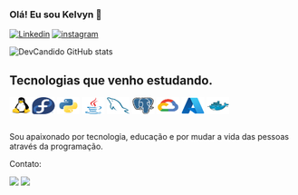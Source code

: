 ### Olá! Eu sou Kelvyn 👋



[![Linkedin](https://img.shields.io/badge/LinkedIn-0077B5?style=for-the-badge&logo=linkedin&logoColor=white)](https://www.linkedin.com/in/kelvyn-c%C3%A2ndido-528278173)
[![instagram](https://img.shields.io/badge/Instagram-E4405F?style=for-the-badge&logo=instagram&logoColor=white)](https://instagram.com/kelvynjohnson?igshid=YmMyMTA2M2Y=)

![DevCandido GitHub stats](https://github-readme-stats.vercel.app/api?username=devcandido&show_icons=true&theme=onedark)


## Tecnologias que venho estudando.

<div>
<img align="center" alt="Kelvyn-Linux" height="30" width="40" src="https://raw.githubusercontent.com/devicons/devicon/master/icons/linux/linux-original.svg"><img align="center" alt="Kelvyn-Fedora" height="30" width="40" src="https://raw.githubusercontent.com/devicons/devicon/master/icons/fedora/fedora-original.svg">
<img align="center" alt="Kelvyn-Python" height="30" width="40" src="https://raw.githubusercontent.com/devicons/devicon/master/icons/python/python-original.svg">
<img align="center" alt="Kelvyn-Java" height="30" width="40" src="https://raw.githubusercontent.com/devicons/devicon/master/icons/java/java-original.svg">
<img align="center" alt="Kelvyn-Mysql" height="30" width="40" src="https://raw.githubusercontent.com/devicons/devicon/master/icons/mysql/mysql-original.svg">
 <img align="center" alt="Kelvyn-Postgresql" height="30" width="40" src="https://raw.githubusercontent.com/devicons/devicon/master/icons/postgresql/postgresql-original.svg">
<img align="center" alt="Kelvyn-GoogleCloud" height="30" width="40" src="https://raw.githubusercontent.com/devicons/devicon/master/icons/googlecloud/googlecloud-original.svg">
 <img align="center" alt="Kelvyn-Azure" height="30" width="40" src="https://raw.githubusercontent.com/devicons/devicon/master/icons/azure/azure-original.svg">
<img align="center" alt="Kelvyn-Docker" height="30" width="40" src="https://raw.githubusercontent.com/devicons/devicon/master/icons/docker/docker-original.svg">
</div><br> 

Sou apaixonado por tecnologia, educação e por mudar a vida das pessoas através da programação.

Contato: 

<a href = "mailto:dev.kelvynjohnson@gmail.com"><img src="https://img.shields.io/badge/-Gmail-%23333?style=for-the-badge&logo=gmail&logoColor=white" target="_blank"></a>
 <a href = "mailto:kelvyn.candido@gmail.com"><img src="https://img.shields.io/badge/-Outlook-%23333?style=for-the-badge&logo=microsoftoutlook&logoColor=blue" target="_blank"></a>

